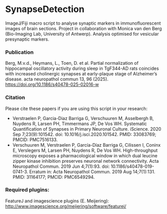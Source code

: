 # SynapseDetection
ImageJ/Fiji macro script to analyse synaptic markers in immunofluorescent images of brain sections. Project in collaboration with Monica van den Berg (Bio-Imaging Lab, University of Antwerp). Analysis optimised for vesicular presynaptic markers.

### Publication
Berg, M.v.d., Heymans, L., Toen, D. et al. Partial normalization of hippocampal oscillatory activity during sleep in TgF344-AD rats coincides with increased cholinergic synapses at early-plaque stage of Alzheimer’s disease. acta neuropathol commun 13, 96 (2025). https://doi.org/10.1186/s40478-025-02016-w

### Citation
Please cite these papers if you are using this script in your research:
* Verstraelen P, Garcia-Diaz Barriga G, Verschuuren M, Asselbergh B, Nuydens R, Larsen PH, Timmermans JP, De Vos WH. Systematic Quantification of Synapses in Primary Neuronal Culture. iScience. 2020 Sep 7;23(9):101542. doi: 10.1016/j.isci.2020.101542. PMID: 33083769; PMCID: PMC7516133.
* Verschuuren M, Verstraelen P, García-Díaz Barriga G, Cilissen I, Coninx E, Verslegers M, Larsen PH, Nuydens R, De Vos WH. High-throughput microscopy exposes a pharmacological window in which dual leucine zipper kinase inhibition preserves neuronal network connectivity. Acta Neuropathol Commun. 2019 Jun 4;7(1):93. doi: 10.1186/s40478-019-0741-3. Erratum in: Acta Neuropathol Commun. 2019 Aug 14;7(1):131. PMID: 31164177; PMCID: PMC6549294.

### Required plugins:
FeatureJ and imagescience plugins (E. Meijering):<br />
http://www.imagescience.org/meijering/software/featurej/ <br />
